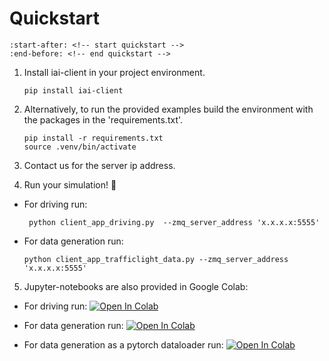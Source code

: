 # Quickstart
```{include} ../README.md
:start-after: <!-- start quickstart --> 
:end-before: <!-- end quickstart -->
```

1. Install iai-client in your project environment.

   ```shell
   pip install iai-client
   ```

2. Alternatively, to run the provided examples build the environment with the packages in the 'requirements.txt'.
   ```shell
   pip install -r requirements.txt
   source .venv/bin/activate
   ```
3. Contact us for the server ip address.
4. Run your simulation! 🎉
- For driving run:
  ```shell
   python client_app_driving.py  --zmq_server_address 'x.x.x.x:5555'
  ```
- For data generation run:
   ```shell
   python client_app_trafficlight_data.py --zmq_server_address 'x.x.x.x:5555'
   ```
5. Jupyter-notebooks are also provided in Google Colab:

- For driving run:
[![Open In Colab](https://colab.research.google.com/assets/colab-badge.svg)](https://colab.research.google.com/github/inverted-ai/iai-client/blob/main/examples/demo-driving.ipynb)

- For data generation run:
[![Open In Colab](https://colab.research.google.com/assets/colab-badge.svg)](https://colab.research.google.com/github/inverted-ai/iai-client/blob/main/examples/demo-datageneration.ipynb)

- For data generation as a pytorch dataloader run:
[![Open In Colab](https://colab.research.google.com/assets/colab-badge.svg)](https://colab.research.google.com/github/inverted-ai/iai-client/blob/main/examples/demo-dataloader.ipynb)
